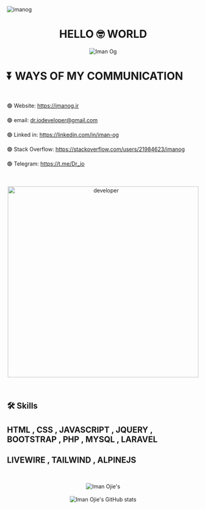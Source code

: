 <p align="left"> <img src="https://komarev.com/ghpvc/?username=imanog&label=Profile%20views&color=0e75b6&style=flat" alt="imanog" /></p>

<h1 align="center">HELLO 🤓 WORLD</h1>

<p align="center">
    <img src="https://readme-typing-svg.demolab.com?font=Fira+Code&pause=500&center=true&vCenter=true&multiline=true&width=390&height=100&lines=I'm+IMAN+OG+;PHP (LARAVEL) +Developer" alt="Iman Og" />
</p>

<h1>⏬ WAYS OF MY COMMUNICATION </h1>

 <br>

   🟢 Website: https://imanog.ir
 
   🟢 email: dr.iodeveloper@gmail.com

   🟢 Linked in: https://linkedin.com/in/iman-og

   🟢 Stack Overflow: https://stackoverflow.com/users/21984623/imanog

   🟢 Telegram: https://t.me/Dr_io
   
 <br>

<p align="center">
<img src="https://github.com/ImanOjie/images/blob/main/developer-gif.gif?raw=true" alt="developer" height="500" />
</p>

<br>

## 🛠 Skills
## HTML , CSS , JAVASCRIPT , JQUERY , BOOTSTRAP , PHP , MYSQL , LARAVEL 
## LIVEWIRE , TAILWIND , ALPINEJS

<br>

<p align="center">
    
<img src="https://github-readme-stats.vercel.app/api/top-langs/?username=imanojie&count_forked=true&layout=compact&theme=transparent" alt="Iman Ojie's" />

<br>

<br>

<img src="https://github-readme-stats.vercel.app/api?username=imanojie&show_icons=true&count_forked=true&theme=monokai" alt="Iman Ojie's GitHub stats" />
  

</p>
